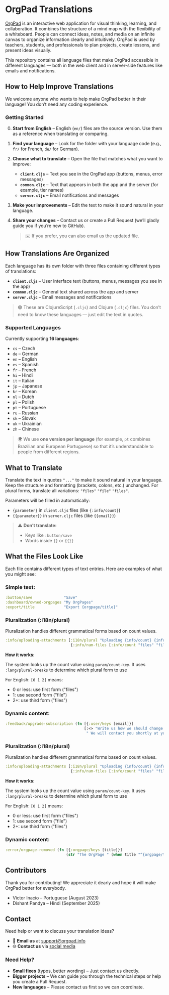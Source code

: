 # OrgPad Translations

[OrgPad](https://orgpad.info) is an interactive web application for visual thinking, learning, and collaboration.
It combines the structure of a mind map with the flexibility of a whiteboard.
People can connect ideas, notes, and media on an infinite canvas to organize information clearly and intuitively.
OrgPad is used by teachers, students, and professionals to plan projects, create lessons, and present ideas visually.

This repository contains all language files that make OrgPad accessible in different languages — both in the web client
and in server-side features like emails and notifications.

## How to Help Improve Translations

We welcome anyone who wants to help make OrgPad better in their language!
You don’t need any coding experience.

### Getting Started

0. **Start from English** – English (`en/`) files are the source version. Use them as a reference when translating or
   comparing.
1. **Find your language** – Look for the folder with your language code (e.g., `fr/` for French, `de/` for German).
2. **Choose what to translate** – Open the file that matches what you want to improve:

    * **`client.cljs`** – Text you see in the OrgPad app (buttons, menus, error messages)
    * **`common.cljc`** – Text that appears in both the app and the server (for example, tier names)
    * **`server.cljc`** – Email notifications and messages
3. **Make your improvements** – Edit the text to make it sound natural in your language.
4. **Share your changes** – Contact us or create a Pull Request (we’ll gladly guide you if you’re new to GitHub).

   > ✉️ If you prefer, you can also email us the updated file.

## How Translations Are Organized

Each language has its own folder with three files containing different types of translations:

* **`client.cljs`** – User interface text (buttons, menus, messages you see in the app)
* **`common.cljc`** – General text shared across the app and server
* **`server.cljc`** – Email messages and notifications

> 🟢 These are ClojureScript (`.cljs`) and Clojure (`.cljc`) files.
> You don’t need to know these languages — just edit the text in quotes.

### Supported Languages

Currently supporting **16 languages**:

* `cs` – Czech
* `de` – German
* `en` – English
* `es` – Spanish
* `fr` – French
* `hi` – Hindi
* `it` – Italian
* `jp` – Japanese
* `kr` – Korean
* `nl` – Dutch
* `pl` – Polish
* `pt` – Portuguese
* `ru` – Russian
* `sk` – Slovak
* `uk` – Ukrainian
* `zh` – Chinese

> 🌍 We use **one version per language** (for example, `pt` combines Brazilian and European Portuguese) so that it’s
> understandable to people from different regions.

## What to Translate

Translate the text in quotes `"..."` to make it sound natural in your language.
Keep the structure and formatting (brackets, colons, etc.) unchanged.
For plural forms, translate all variations: `"files"` `"file"` `"files"`.

Parameters will be filled in automatically:

* `{parameter}` in `client.cljs` files (like `{:info/count}`)
* `{{parameter}}` in `server.cljc` files (like `{{email}}`)

> ⚠️ **Don’t translate:**
>
> * Keys like `:button/save`
> * Words inside `{}` or `{{}}`

## What the Files Look Like

Each file contains different types of text entries.
Here are examples of what you might see:

### Simple text:

```clojure
:button/save              "Save"
:dashboard/owned-orgpages "My OrgPages"
:export/title             "Export {orgpage/title}"
```

### Pluralization (:i18n/plural)

Pluralization handles different grammatical forms based on count values.

```clojure
:info/uploading-attachments [:i18n/plural "Uploading {info/count} {info/num-files} …"
                             {:info/num-files [:info/count "files" "file" "files"]}]
 ```

**How it works:**

The system looks up the count value using `param/count-key`. It uses `:lang/plural-breaks` to determine which plural
form to use

For English: `[0 1 2]` means:

- 0 or less: use first form ("files")
- 1: use second form ("file")
- 2+: use third form ("files")

### Dynamic content:

```clojure
:feedback/upgrade-subscription (fn [{:user/keys [email]}]
                                   [:<> "Write us how we should change your existing subscription and any further information."
                                    " We will contact you shortly at your email address " [:b email] "."])
```
### Pluralization (:i18n/plural)

Pluralization handles different grammatical forms based on count values.

```clojure
:info/uploading-attachments [:i18n/plural "Uploading {info/count} {info/num-files} …"
                             {:info/num-files [:info/count "files" "file" "files"]}]
 ```

**How it works:**

The system looks up the count value using `param/count-key`. It uses `:lang/plural-breaks` to determine which plural
form to use

For English: `[0 1 2]` means:

- 0 or less: use first form ("files")
- 1: use second form ("file")
- 2+: use third form ("files")

### Dynamic content:

```clojure
:error/orgpage-removed (fn [{:orgpage/keys [title]}]
                           (str "The OrgPage " (when title "“{orgpage/title}”") " was removed."))
```

## Contributors

Thank you for contributing! We appreciate it dearly and hope it will make OrgPad better for everybody.

* Victor Inacio – Portuguese (August 2023)
* Dishant Pandya – Hindi (September 2025)

## Contact

Need help or want to discuss your translation ideas?

* 📧 **Email us** at [support@orgpad.info](mailto:support@orgpad.info)
* 🌐 **Contact us** via [social media](https://orgpad.info/s/contact)

### Need Help?

* **Small fixes** (typos, better wording) – Just contact us directly.
* **Bigger projects** – We can guide you through the technical steps or help you create a Pull Request.
* **New languages** – Please contact us first so we can coordinate.